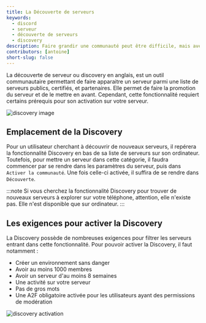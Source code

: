 ```yaml
---
title: La Découverte de serveurs
keywords:
  - discord
  - serveur
  - découverte de serveurs
  - discovery
description: Faire grandir une communauté peut être difficile, mais avec Discovery, vous pourrez propulser votre serveur parmi les plus grands.
contributors: [antoine]
short-slug: false
---
```


La découverte de serveur ou discovery en anglais, est un outil communautaire permettant de faire apparaitre un serveur parmi une liste de serveurs publics, certifiés, et partenaires. Elle permet de faire la promotion du serveur et de le mettre en avant. Cependant, cette fonctionnalité requiert certains prérequis pour son activation sur votre serveur.

![discovery image](http://i.dfr.gg/hWXQ.webp)

## Emplacement de la Discovery

Pour un utilisateur cherchant à découvrir de nouveaux serveurs, il repérera la fonctionnalité Discovery en bas de sa liste de serveurs sur son ordinateur. Toutefois, pour mettre un serveur dans cette catégorie, il faudra commencer par se rendre dans les paramètres du serveur, puis dans `Activer la communauté`. Une fois celle-ci activée, il suffira de se rendre dans `Découverte`.

:::note
Si vous cherchez la fonctionnalité Discovery pour trouver de nouveaux serveurs à explorer sur votre téléphone, attention, elle n'existe pas. Elle n'est disponible que sur ordinateur.
:::

## Les exigences pour activer la Discovery

La Discovery possède de nombreuses exigences pour filtrer les serveurs entrant dans cette fonctionnalité. Pour pouvoir activer la Discovery, il faut notamment : 
* Créer un environnement sans danger
* Avoir au moins 1000 membres
* Avoir un serveur d'au moins 8 semaines
* Une activité sur votre serveur
* Pas de gros mots
* Une A2F obligatoire activée pour les utilisateurs ayant des permissions de modération

![discovery activation](http://i.dfr.gg/8CwM.webp) 
